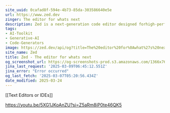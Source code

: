 ```yaml
---
site_uuid: 0cafad8f-594e-4b73-85da-303586640e5e
url: https://www.zed.dev
zinger: The editor for whats next
description: Zed is a next-generation code editor designed forhigh-performance collaboration with humans and AI.
tags:
- AI-Toolkit
- Generative-AI
- Code-Generators
image: https://zed.dev/api/og?title=The%20editor%20for%0Awhat%27s%20next
site_name: Zed
title: Zed - The editor for whats next
og_screenshot_url: https://og-screenshots-prod.s3.amazonaws.com/1366x768/80/false/4ec42a68d8a1a84d2e195e4a8a18812ff14585034898a24648bd4e63992c54cc.jpeg
jina_last_request: '2025-03-09T06:45:12.551Z'
jina_error: "Error occurred"
og_last_fetch: '2025-03-07T05:20:56.434Z'
date_modified: 2025-03-24
---
```



[[Text Editors or IDEs]]

https://youtu.be/5XG1JKoAnZU?si=Z5aRm8iP0te46QK5
